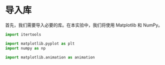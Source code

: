 # 导入库

首先，我们需要导入必要的库。在本实验中，我们将使用 Matplotlib 和 NumPy。

```python
import itertools

import matplotlib.pyplot as plt
import numpy as np

import matplotlib.animation as animation
```
